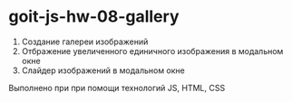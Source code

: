 # goit-js-hw-08-gallery

1. Создание галереи изображений
2. Отбражение увеличенного единичного изображения в модальном окне
3. Слайдер изображений в модальном окне

Выполнено при при помощи технологий JS, HTML, CSS
